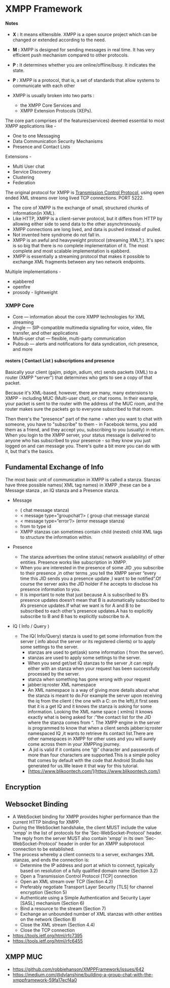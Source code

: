 # XMPP Framework

#### Notes
-   **X :**  It means eXtensible. XMPP is a open source project which can be changed or extended according to the need.
-   **M :**  XMPP is designed for sending messages in real time. It has very efficient push mechanism compared to other protocols.
-   **P :**  It determines whether you are online/offline/busy. It indicates the state.
-   **P :**  XMPP is a protocol, that is, a set of standards that allow systems to communicate with each other

- XMPP is usually broken into two parts : 
  - the XMPP Core Services and 
  - XMPP Extension Protocols (XEPs).
 
The core part comprises of the features(services) deemed essential to most XMPP applications like - 
- One to one Messaging
- Data Communication Security Mechanisms
- Presence and Contact Lists

Extensions - 
- Multi User chat
- Service Discovery
- Clustering 
- Federation


The original protocol for XMPP is [Transmission Control Protocol](https://www.geeksforgeeks.org/computer-network-tcpip-model/), using open ended XML streams over long lived TCP connections. PORT 5222.

- The core of XMPP is the exchange of small, structured chunks of information(in XML). 
- Like HTTP, XMPP is a client-server protocol, but it differs from HTTP by allowing either side to send data to the other asynchronously.
- XMPP connections are long lived, and data is pushed instead of pulled.
- Not invented here syndrome do not fall in.
- XMPP is an awful and heavyweight protocol (streaming XML?;). It's spec is so big that there is no complete implementation of it. The most complete and most scalable implementation is ejabberd.
- XMPP is essentially a streaming protocol that makes it possible to exchange XML fragments between any two network endpoints.


Multiple implementations - 
- ejabbered
- openfire 
- prosody - lightweight


### XMPP Core

-   Core — information about the core XMPP technologies for XML streaming
-   Jingle — SIP-compatible multimedia signalling for voice, video, file transfer, and other applications
-   Multi-user chat — flexible, multi-party communication
-   Pubsub — alerts and notifications for data syndication, rich presence, and more

#### rosters ( Contact List )  subscriptions  and presence

Basically your client (gajim, pidgin, adium, etc) sends packets (XML) to a router (XMPP "server") that determines who gets to see a copy of that packet.  
  
Because it's XML-based, however, there are many, many extensions to XMPP - including MUC (Multi-user chat), or chat rooms. In their example, your packet is sent to the router with the address of the MUC room, and the router makes sure the packets go to everyone subscribed to that room.  
  
Then there's the "presence" part of the name - when you want to chat with someone, you have to "subscribe" to them - in Facebook terms, you add them as a friend, and they accept you, subscribing to you (usually) in return. When you login to the XMPP server, your status message is delivered to anyone who has subscribed to your presence - so they know you just logged on and can message you. There's quite a bit more you can do with it, but that's the basics.

## Fundamental Exchange of Info
The most basic unit of communication in XMPP is called a stanza.
Stanzas have three possible names( XML tag names) in XMPP ,these can be a Message stanza , an IQ stanza and a Presence stanza.

- Message
	- <message type=”chat”/> ( chat message stanza) 
	- < message type=”groupchat”/> ( group chat message stanza) 
	-  < message type=”error”/> (error message stanza)
	- from to type id
	- XMPP stanzas can sometimes contain child (nested) child XML tags to structure the information within.
- Presence
	- The stanza advertises the online status( network availability) of other entities. Presence works like subscription in XMPP.
	- When you are interested in the presence of some JID ,you subscribe to their presence ,in other terms ,you tell the XMPP server “every time this JID sends you a presence update ,I want to be notified”.Of course the server asks the JID holder if he accepts to disclose his presence information to you.
	- It is important to note that just because A is subscribed to B’s presence updates doesn’t mean that B is automatically subscribed to A’s presence updates.If what we want is for A and B to be subscribed to each other’s presence updates.A has to explicitly subscribe to B and B has to explicitly subscribe to A.

- IQ ( Info / Query )
  - The IQ( Info/Query) stanza is used to get some information from the server ( info about the server or its registered clients) or to apply some settings to the server.
	  - <iq type=”get”/> stanzas are used to get(ask) some information ( from the server). 
	  - <iq type=”set”/> stanzas are used to apply some settings to the server.
	  - When you send get/set IQ stanzas to the server ,it can reply either with an <iq type=”result”/> stanza when your request has been successfully processed by the server.
	  -  <iq type=”error”/> stanza when something has gone wrong with your request
	- jabber:iq:roster XML namespace
	- An XML namespace is a way of giving more details about what the stanza is meant to do.For example the server upon receiving the iq from the client ( the one with a C: on the left),it first sees that it is a get IQ and it knows the stanza is asking for some information. Looking the XML name space ( xmlns) it knows exactly what is being asked for :”the contact list for the JID where the stanza comes from “. The XMPP engine in the server is programmed to know that when a client sends jabber:iq:roster namespaced IQ ,it wants to retrieve its contact list.There are other namespaces in XMPP for other uses and you will surely come across them in your XMPPing journey.
	- .A jid is valid if it contains one “@” character and passwords of more than four characters are supported.This is a simple policy that comes by default with the code that Android Studio has generated for us.We leave it that way for this tutorial.
	- [https://www.blikoontech.com/](https://www.blikoontech.com/)



## Encryption




## Websocket Binding
- A WebSocket binding for XMPP provides higher performance than the current HTTP binding for XMPP.
- During the WebSocket handshake, the client MUST include the value
   'xmpp' in the list of protocols for the 'Sec-WebSocket-Protocol'
   header.  The reply from the server MUST also contain 'xmpp' in its
   own 'Sec-WebSocket-Protocol' header in order for an XMPP subprotocol
   connection to be established.
- The process whereby a client connects to a server, exchanges XML stanzas, and ends the connection is:
	- Determine the IP address and port at which to connect, typically
       based on resolution of a fully qualified domain name
       (Section 3.2)
    - Open a Transmission Control Protocol [TCP] connection
    - Open an XML stream over TCP (Section 4.2)
    - Preferably negotiate Transport Layer Security [TLS] for channel
       encryption (Section 5)
    - Authenticate using a Simple Authentication and Security Layer
       [SASL] mechanism (Section 6)
    - Bind a resource to the stream (Section 7)
    - Exchange an unbounded number of XML stanzas with other entities
       on the network (Section 8)
    - Close the XML stream (Section 4.4)
    - Close the TCP connection
- https://tools.ietf.org/html/rfc7395
- https://tools.ietf.org/html/rfc6455

## XMPP MUC
- https://github.com/robbiehanson/XMPPFramework/issues/642
- https://medium.com/@dylanshine/building-a-group-chat-with-the-xmppframework-59fa17ecf4a0



